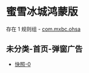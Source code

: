 # 蜜雪冰城鸿蒙版

存在 1 规则组 - [com.mxbc.ohsa](/src/apps/com.mxbc.ohsa.ts)

## 未分类-首页-弹窗广告

- [快照-0](https://i.gkd.li/i/13728113)
